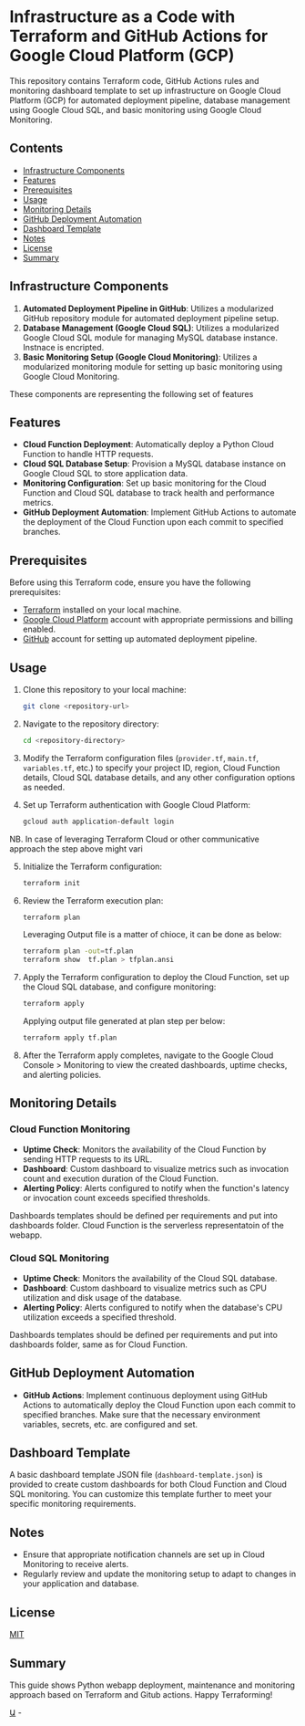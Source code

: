 # Infrastructure as a Code with Terraform and GitHub Actions for Google Cloud Platform (GCP)

This repository contains Terraform code, GitHub Actions rules and monitoring dashboard template to set up infrastructure on Google Cloud Platform (GCP) for automated deployment pipeline, database management using Google Cloud SQL, and basic monitoring using Google Cloud Monitoring.

## Contents

- [Infrastructure Components](#infrastructure-components)
- [Features](#features)
- [Prerequisites](#prerequisites)
- [Usage](#usage)
- [Monitoring Details](#monitoring-details)
- [GitHub Deployment Automation](#github-deployment-automation)
- [Dashboard Template](#dashboard-template)
- [Notes](#notes)
- [License](#license)
- [Summary](#summary)

## Infrastructure Components

1. **Automated Deployment Pipeline in GitHub**: Utilizes a modularized GitHub repository module for automated deployment pipeline setup.
2. **Database Management (Google Cloud SQL)**: Utilizes a modularized Google Cloud SQL module for managing MySQL database instance. Instnace is encripted.
3. **Basic Monitoring Setup (Google Cloud Monitoring)**: Utilizes a modularized monitoring module for setting up basic monitoring using Google Cloud Monitoring.

These components are representing the following set of features

## Features

- **Cloud Function Deployment**: Automatically deploy a Python Cloud Function to handle HTTP requests.
- **Cloud SQL Database Setup**: Provision a MySQL database instance on Google Cloud SQL to store application data.
- **Monitoring Configuration**: Set up basic monitoring for the Cloud Function and Cloud SQL database to track health and performance metrics.
- **GitHub Deployment Automation**: Implement GitHub Actions to automate the deployment of the Cloud Function upon each commit to specified branches.

## Prerequisites

Before using this Terraform code, ensure you have the following prerequisites:

- [Terraform](https://www.terraform.io/downloads.html) installed on your local machine.
- [Google Cloud Platform](https://cloud.google.com/) account with appropriate permissions and billing enabled.
- [GitHub](https://github.com/) account for setting up automated deployment pipeline.

## Usage

1. Clone this repository to your local machine:

    ```bash
    git clone <repository-url>
    ```

2. Navigate to the repository directory:

    ```bash
    cd <repository-directory>
    ```

3. Modify the Terraform configuration files (`provider.tf`, `main.tf`, `variables.tf`, etc.) to specify your project ID, region, Cloud Function details, Cloud SQL database details, and any other configuration options as needed.

4. Set up Terraform authentication with Google Cloud Platform:

    ```bash
    gcloud auth application-default login
    ```
NB. In case of leveraging Terraform Cloud or other communicative approach the step above might vari

5. Initialize the Terraform configuration:

    ```bash
    terraform init
    ```

6. Review the Terraform execution plan:

    ```bash
    terraform plan
    ```
    Leveraging Output file is a matter of chioce, it can be done as below:
    
    ```bash
    terraform plan -out=tf.plan
    terraform show  tf.plan > tfplan.ansi
    ```

7. Apply the Terraform configuration to deploy the Cloud Function, set up the Cloud SQL database, and configure monitoring:

    ```bash
    terraform apply
    ```
    
    Applying output file generated at plan step per below:

    ```bash
    terraform apply tf.plan
    ```

8. After the Terraform apply completes, navigate to the Google Cloud Console > Monitoring to view the created dashboards, uptime checks, and alerting policies.

## Monitoring Details

### Cloud Function Monitoring

- **Uptime Check**: Monitors the availability of the Cloud Function by sending HTTP requests to its URL.
- **Dashboard**: Custom dashboard to visualize metrics such as invocation count and execution duration of the Cloud Function.
- **Alerting Policy**: Alerts configured to notify when the function's latency or invocation count exceeds specified thresholds.

Dashboards templates should be defined per requirements and put into dashboards folder. Cloud Function is the serverless representatoin of the webapp.

### Cloud SQL Monitoring

- **Uptime Check**: Monitors the availability of the Cloud SQL database.
- **Dashboard**: Custom dashboard to visualize metrics such as CPU utilization and disk usage of the database.
- **Alerting Policy**: Alerts configured to notify when the database's CPU utilization exceeds a specified threshold.

Dashboards templates should be defined per requirements and put into dashboards folder, same as for Cloud Function.

## GitHub Deployment Automation

- **GitHub Actions**: Implement continuous deployment using GitHub Actions to automatically deploy the Cloud Function upon each commit to specified branches.
Make sure that the necessary environment variables, secrets, etc. are configured and set. 

## Dashboard Template

A basic dashboard template JSON file (`dashboard-template.json`) is provided to create custom dashboards for both Cloud Function and Cloud SQL monitoring. You can customize this template further to meet your specific monitoring requirements.

## Notes

- Ensure that appropriate notification channels are set up in Cloud Monitoring to receive alerts.
- Regularly review and update the monitoring setup to adapt to changes in your application and database.

## License
[MIT](https://mit-license.org/)

## Summary
This guide shows Python webapp deployment, maintenance and monitoring approach based on Terraform and Gitub actions.
Happy Terraforming!

[Ա](https://khachoyan.com) -
